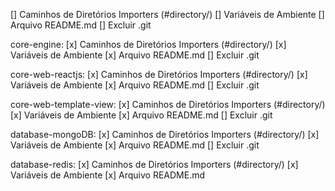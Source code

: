 [] Caminhos de Diretórios Importers (#directory/)
[] Variáveis de Ambiente
[] Arquivo README.md
[] Excluir .git

core-engine:
[x] Caminhos de Diretórios Importers (#directory/)
[x] Variáveis de Ambiente
[x] Arquivo README.md
[] Excluir .git

core-web-reactjs:
[x] Caminhos de Diretórios Importers (#directory/)
[x] Variáveis de Ambiente
[x] Arquivo README.md
[] Excluir .git

core-web-template-view:
[x] Caminhos de Diretórios Importers (#directory/)
[x] Variáveis de Ambiente
[x] Arquivo README.md
[] Excluir .git

database-mongoDB:
[x] Caminhos de Diretórios Importers (#directory/)
[x] Variáveis de Ambiente
[x] Arquivo README.md
[] Excluir .git

database-redis:
[x] Caminhos de Diretórios Importers (#directory/)
[x] Variáveis de Ambiente
[x] Arquivo README.md